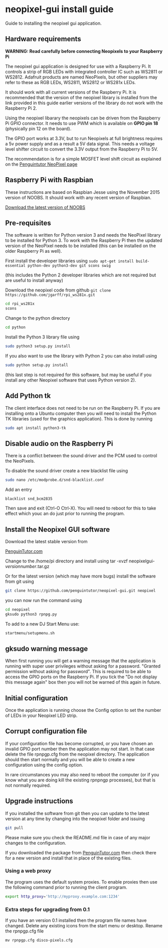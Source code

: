 # neopixel-gui install guide

Guide to installing the neopixel gui application.

## Hardware requirements

**WARNING: Read carefully before connecting Neopixels to your Raspberry Pi**

The neopixel gui application is designed for use with a Raspberry Pi. It controls a strip of RGB LEDs with integrated controller IC such as WS2811 or WS2812. Adafruit products are named NeoPixels, but other suppliers may refer to these as RGB LEDs, WS2811, WS2812 or WS281x LEDs.

It should work with all current versions of the Raspberry Pi. It is recommended that the version of the neopixel library is installed from the link provided in this guide earlier versions of the library do not work with the Raspberry Pi 2.

Using the neopixel libarary the neopixels can be driven from the Raspberry Pi GPIO connector. It needs to use PWM which is available on **GPIO pin 18** (physically pin 12 on the board).

The GPIO port works at 3.3V, but to run Neopixels at full brightness requires a 5v power supply and as a result a 5V data signal. This needs a voltage level shifter circuit to convert the 3.3V output from the Raspberry Pi to 5V.

The recommendation is for a simple MOSFET level shift circuit as explained on the [Penguintutor NeoPixel page](http://www.penguintutor.com/electronics/neopixels)



## Raspberry Pi with Raspbian

These instructions are based on Raspbian Jesse using the November 2015 version of NOOBS. It should work with any recent version of Raspbian. 

[Download the latest version of NOOBS](https://www.raspberrypi.org/downloads/)

## Pre-requisites

The software is written for Python version 3 and needs the NeoPixel library to be installed for Python 3. To work with the Raspberry Pi then the updated version of the NeoPixel needs to be installed (this can be installed on the older Raspberry Pi as well).

First install the developer libraries using
`sudo apt-get install build-essential python-dev python3-dev git scons swig`

(this includes the Python 2 developer libraries which are not required but are useful to install anyway)

Download the neopixel code from github
`git clone https://github.com/jgarff/rpi_ws281x.git`

```bash
cd rpi_ws281x
scons
```

Change to the python directory 
```bash
cd python
```

Install the Python 3 library file using

```bash
sudo python3 setup.py install
```

If you also want to use the library with Python 2 you can also install using

```bash
sudo python setup.py install
```
(this last step is not required for this software, but may be useful if you install any other Neopixel software that uses Python version 2).

## Add Python tk
The client interface does not need to be run on the Raspberry Pi. If you are installing onto a Ubuntu computer then you will need to install the Python TK libraries (used for the graphics application). This is done by running

```bash
sudo apt install python3-tk
```

## Disable audio on the Raspberry Pi

There is a conflict between the sound driver and the PCM used to control the NeoPixels. 

To disable the sound driver create a new blacklist file using

```bash
sudo nano /etc/modprobe.d/snd-blacklist.conf
```

Add an entry

```
blacklist snd_bcm2835
```

Then save and exit (Ctrl-O Ctrl-X). You will need to reboot for this to take effect which youc an do just prior to running the program.

## Install the Neopixel GUI software

Download the latest stable version from

[PenguinTutor.com](http://www.penguintutor.com)

Change to the /home/pi directory and install using
tar -xvzf neopixelgui-<i>versionnumber</i>.tar.gz

Or for the latest version (which may have more bugs) install the software from git using 

```bash
git clone https://github.com/penguintutor/neopixel-gui.git neopixel
```

you can now run the command using

```bash 
cd neopixel
gksudo python3 rpnpg.py
```

To add to a new DJ Start Menu use:
```bash
startmenu/setupmenu.sh
```

## gksudo warning message

When first running you will get a warning message that the application is running with super user privileges without asking for a password. "Granted permission without asking for password". This is required to be able to access the GPIO ports on the Raspberry Pi. If you tick the "Do not display this message again" box then you will not be warned of this again in future.

## Initial configuration

Once the application is running choose the Config option to set the number of LEDs in your Neopixel LED strip. 

## Corrupt configuration file

If your configuration file has become corrupted, or you have chosen an invalid GPIO port number then the application may not start. In that case delete the file rpnpgp.cfg from the neopixel directory. The application should then start normally and you will be able to create a new configuration using the config option. 

In rare circumstances you may also need to reboot the computer (or if you know what you are doing kill the existing rpnpngp processes), but that is not normally required.

## Upgrade instructions

If you installed the software from git then you can update to the latest version at any time by changing into the neopixel folder and issuing

```bash
git pull
```
Please make sure you check the README.md file in case of any major changes to the configuration.

If you downloaded the package from [PenguinTutor.com](http://www.penguintutor.com) then check there for a new version and install that in place of the existing files.


### Using a web proxy

The program uses the default system proxies.
To enable proxies then use the following command prior to running the client program.

```bash
export http_proxy='http://myproxy.example.com:1234'
```

### Extra steps for upgrading from 0.1

If you have an version 0.1 installed then the program file names have changed.
Delete any existing icons from the start menu or desktop. Rename the rpnpgp.cfg file

`mv rpnpgp.cfg disco-pixels.cfg`
